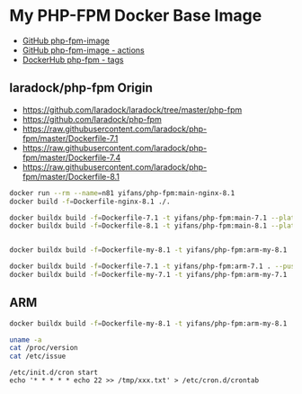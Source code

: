 # My PHP-FPM Docker Base Image

- [GitHub php-fpm-image](https://github.com/imzyf/php-fpm-image/)
- [GitHub php-fpm-image - actions](https://github.com/imzyf/php-fpm-image/actions/)
- [DockerHub php-fpm - tags](https://hub.docker.com/repository/registry-1.docker.io/yifans/php-fpm/tags?page=1&ordering=last_updated)

## laradock/php-fpm Origin

- <https://github.com/laradock/laradock/tree/master/php-fpm>
- <https://github.com/laradock/php-fpm>
- <https://raw.githubusercontent.com/laradock/php-fpm/master/Dockerfile-7.1>
- <https://raw.githubusercontent.com/laradock/php-fpm/master/Dockerfile-7.4>
- <https://raw.githubusercontent.com/laradock/php-fpm/master/Dockerfile-8.1>

```bash
docker run --rm --name=n81 yifans/php-fpm:main-nginx-8.1
docker build -f=Dockerfile-nginx-8.1 ./.

docker buildx build -f=Dockerfile-7.1 -t yifans/php-fpm:main-7.1 --platform=linux/arm64,linux/amd64 . --push
docker buildx build -f=Dockerfile-8.1 -t yifans/php-fpm:main-8.1 --platform=linux/arm64,linux/amd64 . --push


docker buildx build -f=Dockerfile-my-8.1 -t yifans/php-fpm:arm-my-8.1 . --push

docker buildx build -f=Dockerfile-7.1 -t yifans/php-fpm:arm-7.1 . --push
docker buildx build -f=Dockerfile-my-7.1 -t yifans/php-fpm:arm-my-7.1 . --push
```

## ARM

```bash
docker buildx build -f=Dockerfile-my-8.1 -t yifans/php-fpm:arm-my-8.1 . --push

```

```bash
uname -a
cat /proc/version
cat /etc/issue
```

```
/etc/init.d/cron start
echo '* * * * * echo 22 >> /tmp/xxx.txt' > /etc/cron.d/crontab
```
